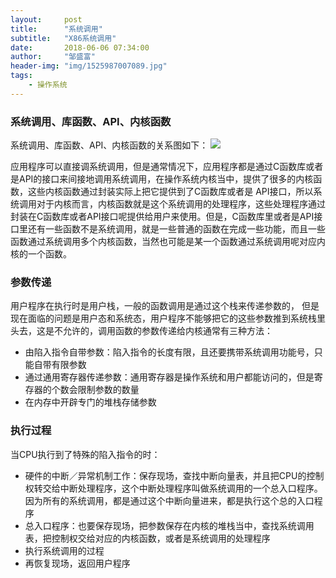 ```yaml
---
layout:     post
title:      "系统调用"
subtitle:   "X86系统调用"
date:       2018-06-06 07:34:00
author:     "邹盛富"
header-img: "img/1525987007089.jpg"
tags:
    - 操作系统
---
```


### 系统调用、库函数、API、内核函数
系统调用、库函数、API、内核函数的关系图如下：
![](http://res.cloudinary.com/bytedance14/image/upload/v1528241763/%E5%B1%8F%E5%B9%95%E5%BF%AB%E7%85%A7_2018-06-06_%E4%B8%8A%E5%8D%887.32.03.png)

应用程序可以直接调系统调用，但是通常情况下，应用程序都是通过C函数库或者是API的接口来间接地调用系统调用，在操作系统内核当中，提供了很多的内核函数，这些内核函数通过封装实际上把它提供到了C函数库或者是 API接口，所以系统调用对于内核而言，内核函数就是这个系统调用的处理程序，这些处理程序通过封装在C函数库或者API接口呢提供给用户来使用。但是，C函数库里或者是API接口里还有一些函数不是系统调用，就是一些普通的函数在完成一些功能，而且一些函数通过系统调用多个内核函数，当然也可能是某一个函数通过系统调用呢对应内核的一个函数。


### 参数传递
用户程序在执行时是用户栈，一般的函数调用是通过这个栈来传递参数的， 但是现在面临的问题是用户态和系统态，用户程序不能够把它的这些参数推到系统栈里头去，这是不允许的，调用函数的参数传递给内核通常有三种方法：
- 由陷入指令自带参数：陷入指令的长度有限，且还要携带系统调用功能号，只能自带有限参数
- 通过通用寄存器传递参数：通用寄存器是操作系统和用户都能访问的，但是寄存器的个数会限制参数的数量
- 在内存中开辟专门的堆栈存储参数

### 执行过程

当CPU执行到了特殊的陷入指令的时：

- 硬件的中断／异常机制工作：保存现场，查找中断向量表，并且把CPU的控制权转交给中断处理程序，这个中断处理程序叫做系统调用的一个总入口程序。因为所有的系统调用，都是通过这个中断向量进来，都是执行这个总的入口程序
- 总入口程序：也要保存现场，把参数保存在内核的堆栈当中，查找系统调用表，把控制权交给对应的内核函数，或者是系统调用的处理程序
- 执行系统调用的过程
- 再恢复现场，返回用户程序
